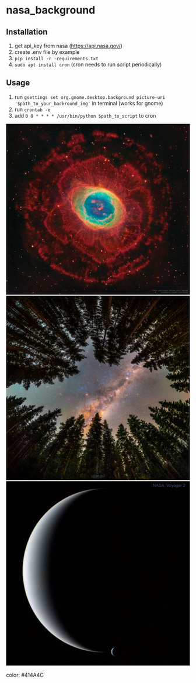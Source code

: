 # nasa_background

## Installation

1. get api_key from nasa (https://api.nasa.gov/)
2. create .env file by example
3. ```pip install -r -requirements.txt```
4. ```sudo apt install cron``` (cron needs to run script periodically)

## Usage

1. run ```gsettings set org.gnome.desktop.background picture-uri '$path_to_your_backround_img'``` in terminal (works for gnome)
2. run ```crontab -e```
3. add ```0 0 * * * * /usr/bin/python $path_to_script``` to cron



![background1](readme_images/background1.jpg)
![background2](readme_images/background2.jpg)
![background3](readme_images/background3.jpg)

color: #414A4C
